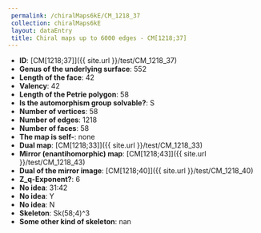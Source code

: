 ```yaml
--- 
 permalink: /chiralMaps6kE/CM_1218_37 
 collection: chiralMaps6kE
 layout: dataEntry
 title: Chiral maps up to 6000 edges - CM[1218;37]
---
```


- **ID**: [CM[1218;37]]({{ site.url }}/test/CM_1218_37)
- **Genus of the underlying surface**: 552
- **Length of the face**: 42
- **Valency**: 42
- **Length of the Petrie polygon**: 58
- **Is the automorphism group solvable?**: S
- **Number of vertices**: 58
- **Number of edges**: 1218
- **Number of faces**: 58
- **The map is self-**: none
- **Dual map**: [CM[1218;33]]({{ site.url }}/test/CM_1218_33)
- **Mirror (enantihomorphic) map**: [CM[1218;43]]({{ site.url }}/test/CM_1218_43)
- **Dual of the mirror image**: [CM[1218;40]]({{ site.url }}/test/CM_1218_40)
- **Z_q-Exponent?**: 6
- **No idea**:  31:42
- **No idea**: Y
- **No idea**: N
- **Skeleton**: Sk(58;4)^3
- **Some other kind of skeleton**: nan
